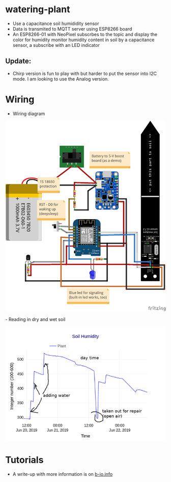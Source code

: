 # watering-plant
- Use a capacitance soil humididity sensor
- Data is transmited to MQTT server using ESP8266 board
- An ESP8266-01 with NeoPixel subscrbes to the topic and display the color for humidity
monitor humidity content in soil by a capacitance sensor, a subscribe with an LED indicator
## Update:
- Chirp version is fun to play with but harder to put the sensor into I2C mode. I am looking to use the Analog version.

# Wiring
- Wiring diagram
<p align="center">
  <img src="images/watering_diagram.png"/>
</p>
- Reading in dry and wet soil
<p align="center">
  <img src="images/watering_humidity.png"/>
</p>

# Tutorials
- A write-up with more information is on [b-io.info](https://b-io.info/tutorials/watering-plant/)
